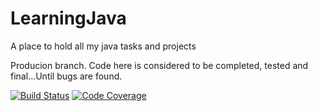 # LearningJava
A place to hold all my java tasks and projects

Producion branch. Code here is considered to be completed, tested and final...Until bugs are found.

[![Build Status](https://travis-ci.org/krukru/LearningJava.svg?branch=master)](https://travis-ci.org/krukru/LearningJava)
[![Code Coverage](https://img.shields.io/badge/coverage-79%25-green.svg)](https://shields.io)
